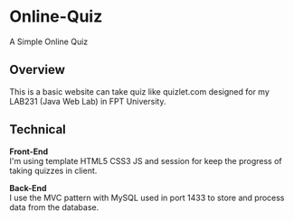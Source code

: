# Online-Quiz
A Simple Online Quiz

## Overview
This is a basic website can take quiz like quizlet.com designed for my LAB231 (Java Web Lab) in FPT University.

## Technical

<b>Front-End</b><br/>
I'm using template HTML5 CSS3 JS and session for keep the progress of taking quizzes in client.

<b>Back-End</b><br/>
I use the MVC pattern with MySQL used in port 1433 to store and process data from the database.
